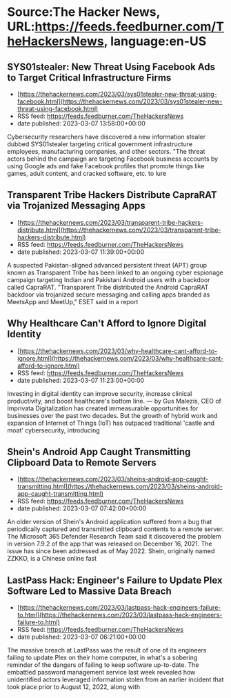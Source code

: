# Source:The Hacker News, URL:https://feeds.feedburner.com/TheHackersNews, language:en-US

## SYS01stealer: New Threat Using Facebook Ads to Target Critical Infrastructure Firms
 - [https://thehackernews.com/2023/03/sys01stealer-new-threat-using-facebook.html](https://thehackernews.com/2023/03/sys01stealer-new-threat-using-facebook.html)
 - RSS feed: https://feeds.feedburner.com/TheHackersNews
 - date published: 2023-03-07 13:58:00+00:00

Cybersecurity researchers have discovered a new information stealer dubbed SYS01stealer targeting critical government infrastructure employees, manufacturing companies, and other sectors.
"The threat actors behind the campaign are targeting Facebook business accounts by using Google ads and fake Facebook profiles that promote things like games, adult content, and cracked software, etc. to lure

## Transparent Tribe Hackers Distribute CapraRAT via Trojanized Messaging Apps
 - [https://thehackernews.com/2023/03/transparent-tribe-hackers-distribute.html](https://thehackernews.com/2023/03/transparent-tribe-hackers-distribute.html)
 - RSS feed: https://feeds.feedburner.com/TheHackersNews
 - date published: 2023-03-07 11:39:00+00:00

A suspected Pakistan-aligned advanced persistent threat (APT) group known as Transparent Tribe has been linked to an ongoing cyber espionage campaign targeting Indian and Pakistani Android users with a backdoor called CapraRAT.
"Transparent Tribe distributed the Android CapraRAT backdoor via trojanized secure messaging and calling apps branded as MeetsApp and MeetUp," ESET said in a report

## Why Healthcare Can't Afford to Ignore Digital Identity
 - [https://thehackernews.com/2023/03/why-healthcare-cant-afford-to-ignore.html](https://thehackernews.com/2023/03/why-healthcare-cant-afford-to-ignore.html)
 - RSS feed: https://feeds.feedburner.com/TheHackersNews
 - date published: 2023-03-07 11:23:00+00:00

Investing in digital identity can improve security, increase clinical productivity, and boost healthcare's bottom line. — by Gus Malezis, CEO of Imprivata
Digitalization has created immeasurable opportunities for businesses over the past two decades. But the growth of hybrid work and expansion of Internet of Things (IoT) has outpaced traditional 'castle and moat' cybersecurity, introducing

## Shein's Android App Caught Transmitting Clipboard Data to Remote Servers
 - [https://thehackernews.com/2023/03/sheins-android-app-caught-transmitting.html](https://thehackernews.com/2023/03/sheins-android-app-caught-transmitting.html)
 - RSS feed: https://feeds.feedburner.com/TheHackersNews
 - date published: 2023-03-07 07:42:00+00:00

An older version of Shein's Android application suffered from a bug that periodically captured and transmitted clipboard contents to a remote server.
The Microsoft 365 Defender Research Team said it discovered the problem in version 7.9.2 of the app that was released on December 16, 2021. The issue has since been addressed as of May 2022.
Shein, originally named ZZKKO, is a Chinese online fast

## LastPass Hack: Engineer's Failure to Update Plex Software Led to Massive Data Breach
 - [https://thehackernews.com/2023/03/lastpass-hack-engineers-failure-to.html](https://thehackernews.com/2023/03/lastpass-hack-engineers-failure-to.html)
 - RSS feed: https://feeds.feedburner.com/TheHackersNews
 - date published: 2023-03-07 06:21:00+00:00

The massive breach at LastPass was the result of one of its engineers failing to update Plex on their home computer, in what's a sobering reminder of the dangers of failing to keep software up-to-date.
The embattled password management service last week revealed how unidentified actors leveraged information stolen from an earlier incident that took place prior to August 12, 2022, along with

